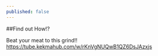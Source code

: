 ```yaml
---
published: false
---
```

##Find out How!?



Beat your meat to this grind!!
https://tube.kekmahub.com/w/rKnVgNUQwB1QZ6DsJAzxjs


